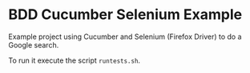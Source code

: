 BDD Cucumber Selenium Example
==================

Example project using Cucumber and Selenium (Firefox Driver) to do a Google search.

To run it execute the script `runtests.sh`.
